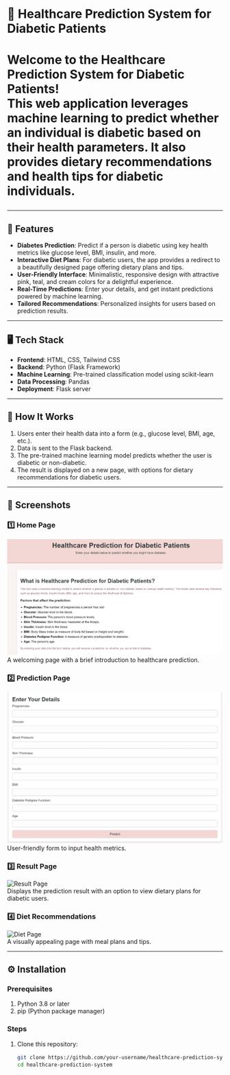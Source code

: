 <h1>🌟 Healthcare Prediction System for Diabetic Patients <h1>

 


Welcome to the **Healthcare Prediction System for Diabetic Patients**!  
This web application leverages **machine learning** to predict whether an individual is diabetic based on their health parameters. It also provides dietary recommendations and health tips for diabetic individuals.  

---

## 🌟 Features  
- **Diabetes Prediction**: Predict if a person is diabetic using key health metrics like glucose level, BMI, insulin, and more.  
- **Interactive Diet Plans**: For diabetic users, the app provides a redirect to a beautifully designed page offering dietary plans and tips.  
- **User-Friendly Interface**: Minimalistic, responsive design with attractive pink, teal, and cream colors for a delightful experience.  
- **Real-Time Predictions**: Enter your details, and get instant predictions powered by machine learning.  
- **Tailored Recommendations**: Personalized insights for users based on prediction results.

---

## 🖥️ Tech Stack  
- **Frontend**: HTML, CSS, Tailwind CSS  
- **Backend**: Python (Flask Framework)  
- **Machine Learning**: Pre-trained classification model using scikit-learn  
- **Data Processing**: Pandas  
- **Deployment**: Flask server  

---

## 🚀 How It Works  
1. Users enter their health data into a form (e.g., glucose level, BMI, age, etc.).  
2. Data is sent to the Flask backend.  
3. The pre-trained machine learning model predicts whether the user is diabetic or non-diabetic.  
4. The result is displayed on a new page, with options for dietary recommendations for diabetic users.  

---

## 📸 Screenshots  

### 1️⃣ Home Page  
![Home Page](https://github.com/Chandumeghanajogi/HealthCare_Prediction/blob/main/images1/home.jpeg?raw=true)  
A welcoming page with a brief introduction to healthcare prediction.  

### 2️⃣ Prediction Page  
![Prediction Page](https://github.com/Chandumeghanajogi/HealthCare_Prediction/blob/main/images1/prediction.jpeg?raw=true)  
User-friendly form to input health metrics.  

### 3️⃣ Result Page  
![Result Page]()  
Displays the prediction result with an option to view dietary plans for diabetic users.  

### 4️⃣ Diet Recommendations  
![Diet Page](assets/diet-page-screenshot.jpg)  
A visually appealing page with meal plans and tips.  

---

## ⚙️ Installation  

### Prerequisites  
1. Python 3.8 or later  
2. pip (Python package manager)  

### Steps  
1. Clone this repository:  
   ```bash
   git clone https://github.com/your-username/healthcare-prediction-system.git
   cd healthcare-prediction-system
